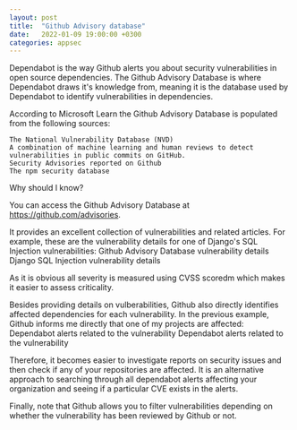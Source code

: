 ```yaml
---
layout: post
title:  "Github Advisory database"
date:   2022-01-09 19:00:00 +0300
categories: appsec
---
```



Dependabot is the way Github alerts you about security vulnerabilities in open source dependencies. The Github Advisory Database is where Dependabot draws it's knowledge from, meaning it is the database used by Dependabot to identify vulnerabilities in dependencies.

According to Microsoft Learn the Github Advisory Database is populated from the following sources:

    The National Vulnerability Database (NVD)
    A combination of machine learning and human reviews to detect vulnerabilities in public commits on GitHub.
    Security Advisories reported on Github
    The npm security database

Why should I know?

You can access the Github Advisory Database at https://github.com/advisories.

It provides an excellent collection of vulnerabilities and related articles. For example, these are the vulnerability details for one of Django's SQL Injection vulnerabilities:
Github Advisory Database vulnerability details
Django SQL Injection vulnerability details

As it is obvious all severity is measured using CVSS scoredm which makes it easier to assess criticality.

Besides providing details on vulberabilities, Github also directly identifies affected dependencies for each vulnerability. In the previous example, Github informs me directly that one of my projects are affected:
Dependabot alerts related to the vulnerability
Dependabot alerts related to the vulnerability

Therefore, it becomes easier to investigate reports on security issues and then check if any of your repositories are affected. It is an alternative approach to searching through all dependabot alerts affecting your organization and seeing if a particular CVE exists in the alerts.

Finally, note that Github allows you to filter vulnerabilities depending on whether the vulnerability has been reviewed by Github or not.
